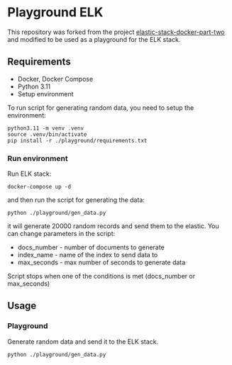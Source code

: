 # Playground ELK

This repository was forked from the project [elastic-stack-docker-part-two](./README_ELK.md) and modified to be used as
a playground for the ELK stack.

## Requirements

- Docker, Docker Compose
- Python 3.11
- Setup environment

To run script for generating random data, you need to setup the environment:
```shell
python3.11 -m venv .venv
source .venv/bin/activate
pip install -r ./playground/requirements.txt
``` 

### Run environment

Run ELK stack:
```shell
docker-compose up -d
```

and then run the script for generating the data:
```shell
python ./playground/gen_data.py 
```
it will generate 20000 random records and send them to the elastic.
You can change parameters in the script:

- docs_number - number of documents to generate
- index_name - name of the index to send data to
- max_seconds - max number of seconds to generate data

Script stops when one of the conditions is met (docs_number or max_seconds)

## Usage

### Playground

Generate random data and send it to the ELK stack.

```shell
python ./playground/gen_data.py
```